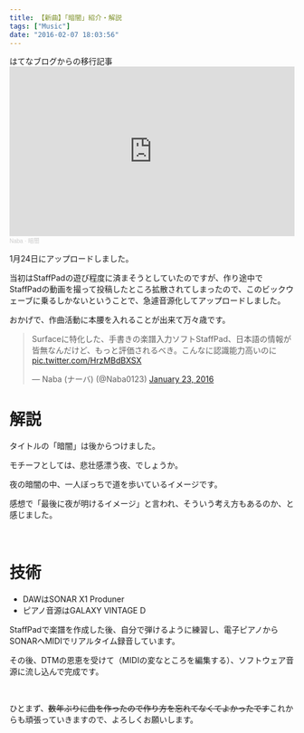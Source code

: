 ```yaml
---
title: 【新曲】「暗闇」紹介・解説
tags: ["Music"]
date: "2016-02-07 18:03:56"
---
```


<div class="alert info">
はてなブログからの移行記事
</div>

<iframe width="100%" height="300" scrolling="no" frameborder="no" allow="autoplay" src="https://w.soundcloud.com/player/?url=https%3A//api.soundcloud.com/tracks/243405491&color=%23ff5500&auto_play=false&hide_related=false&show_comments=true&show_user=true&show_reposts=false&show_teaser=true&visual=true"></iframe><div style="font-size: 10px; color: #cccccc;line-break: anywhere;word-break: normal;overflow: hidden;white-space: nowrap;text-overflow: ellipsis; font-family: Interstate,Lucida Grande,Lucida Sans Unicode,Lucida Sans,Garuda,Verdana,Tahoma,sans-serif;font-weight: 100;"><a href="https://soundcloud.com/naba0123" title="Naba" target="_blank" style="color: #cccccc; text-decoration: none;">Naba</a> · <a href="https://soundcloud.com/naba0123/3zm5siwxuyis" title="暗闇" target="_blank" style="color: #cccccc; text-decoration: none;">暗闇</a></div>

1月24日にアップロードしました。

当初はStaffPadの遊び程度に済まそうとしていたのですが、作り途中でStaffPadの動画を撮って投稿したところ拡散されてしまったので、このビックウェーブに乗るしかないということで、急遽音源化してアップロードしました。

おかげで、作曲活動に本腰を入れることが出来て万々歳です。

<blockquote class="twitter-tweet"><p lang="ja" dir="ltr">Surfaceに特化した、手書きの楽譜入力ソフトStaffPad、日本語の情報が皆無なんだけど、もっと評価されるべき。こんなに認識能力高いのに <a href="https://t.co/HrzMBdBXSX">pic.twitter.com/HrzMBdBXSX</a></p>&mdash; Naba (ナーバ) (@Naba0123) <a href="https://twitter.com/Naba0123/status/690882267950940160?ref_src=twsrc%5Etfw">January 23, 2016</a></blockquote> <script async src="https://platform.twitter.com/widgets.js" charset="utf-8"></script>

# 解説

タイトルの「暗闇」は後からつけました。

モチーフとしては、悲壮感漂う夜、でしょうか。

夜の暗闇の中、一人ぼっちで道を歩いているイメージです。

感想で「最後に夜が明けるイメージ」と言われ、そういう考え方もあるのか、と感じました。

<br>

# 技術

* DAWはSONAR X1 Produner
* ピアノ音源はGALAXY VINTAGE D

StaffPadで楽譜を作成した後、自分で弾けるように練習し、電子ピアノからSONARへMIDIでリアルタイム録音しています。

その後、DTMの恩恵を受けて（MIDIの変なところを編集する）、ソフトウェア音源に流し込んで完成です。

<br>

ひとまず、<del>数年ぶりに曲を作ったので作り方を忘れてなくてよかったです</del>これからも頑張っていきますので、よろしくお願いします。

<br>
